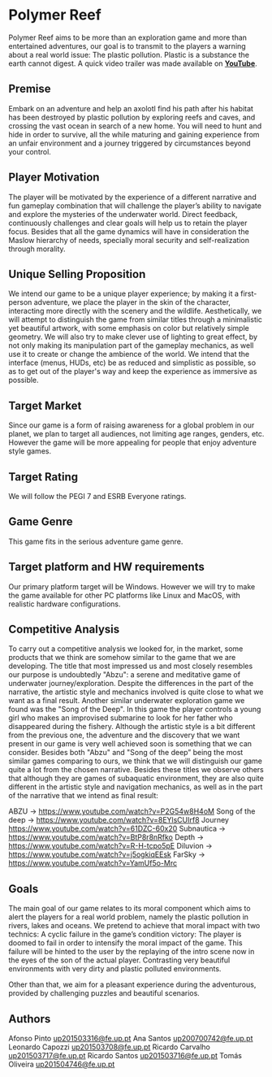 # Polymer Reef 
Polymer Reef aims to be more than an exploration game and more than entertained adventures, our goal is to transmit to the players a warning about a real world issue: The plastic pollution. 
Plastic is a substance the earth cannot digest.
A quick video trailer was made available on [**YouTube**](https://www.youtube.com/watch?v=LAFwzU1BsSo).

## Premise
Embark on an adventure and help an axolotl find his path after his habitat has been destroyed by plastic pollution by exploring reefs and caves, and crossing the vast ocean in search of a new home. You will need to hunt and hide in order to survive, all the while maturing and gaining experience from an unfair environment and a journey triggered by circumstances beyond your control.


## Player Motivation

The player will be motivated by the experience of a different narrative and fun gameplay combination that will challenge the player’s ability to navigate and explore the mysteries of the underwater world. Direct feedback, continuously challenges and clear goals will help us to retain the player focus. Besides that all the game dynamics will have in consideration the Maslow hierarchy of needs, specially moral security and self-realization through morality.


## Unique Selling Proposition

We intend our game to be a unique player experience; by making it a first-person adventure, we place the player in the skin of the character, interacting more directly with the scenery and the wildlife.
Aesthetically, we will attempt to distinguish the game from similar titles through a minimalistic yet beautiful artwork, with some emphasis on color but relatively simple geometry. We will also try to make clever use of lighting to great effect, by not only making its manipulation part of the gameplay mechanics, as well use it to create or change the ambience of the world.
We intend that the interface (menus, HUDs, etc) be as reduced and simplistic as possible, so as to get out of the player's way and keep the experience as immersive as possible.


## Target Market 

Since our game is a form of raising awareness for a global problem in our planet, we plan to target all audiences, not limiting age ranges, genders, etc. However the game will be more appealing for people that enjoy adventure style games.

## Target Rating

We will follow the PEGI 7 and ESRB Everyone ratings.

## Game Genre

This game fits in the serious adventure game genre.

## Target platform and HW requirements

Our primary platform target will be Windows. However we will try to make the game available for other PC platforms like Linux and MacOS, with realistic hardware configurations.

## Competitive Analysis

To carry out a competitive analysis we looked for, in the market, some products that we think are somehow similar to the game that we are developing. The title that most impressed us and most closely resembles our purpose is undoubtedly "Abzu": a serene and meditative game of underwater journey/exploration. Despite the differences in the part of the narrative, the artistic style and mechanics involved is quite close to what we want as a final result. Another similar underwater exploration game we found was the "Song of the Deep". In this game the player controls a young girl who makes an improvised submarine to look for her father who disappeared during the fishery. Although the artistic style is a bit different from the previous one, the adventure and the discovery that we want present in our game is very well achieved soon is something that we can consider. Besides both "Abzu" and "Song of the deep” being the most similar games comparing to ours, we think that we will distinguish our game quite a lot from the chosen narrative.
Besides these titles we observe others that although they are games of subaquatic environment, they are also quite different in the artistic style and navigation mechanics, as well as in the part of the narrative that we intend as final result:

ABZU -> https://www.youtube.com/watch?v=P2G54w8H4oM
Song of the deep -> https://www.youtube.com/watch?v=8EYlsCUIrf8
Journey https://www.youtube.com/watch?v=61DZC-60x20
Subnautica -> https://www.youtube.com/watch?v=BtP8r8nRfko
Depth -> https://www.youtube.com/watch?v=R-H-tcpo5pE
Diluvion -> https://www.youtube.com/watch?v=j5ogkiqEEsk
FarSky -> https://www.youtube.com/watch?v=YamUf5o-Mrc


## Goals
The main goal of our game relates to its moral component which aims to alert the players for a real world problem, namely the plastic pollution in rivers, lakes and oceans. 
We pretend to achieve that moral impact with two technics:
A cyclic failure in the game’s condition victory: 
The player is doomed to fail in order to intensify the moral impact of the game. This failure will be hinted to the user by the replaying of the intro scene now in the eyes of the son of the actual player.
Contrasting very beautiful environments with very dirty and plastic polluted environments.


Other than that, we aim for a pleasant experience during the adventurous, provided by challenging puzzles and beautiful scenarios.


## Authors

Afonso Pinto up201503316@fe.up.pt
Ana Santos up200700742@fe.up.pt
Leonardo Capozzi up201503708@fe.up.pt
Ricardo Carvalho up201503717@fe.up.pt 
Ricardo Santos up201503716@fe.up.pt
Tomás Oliveira up201504746@fe.up.pt
